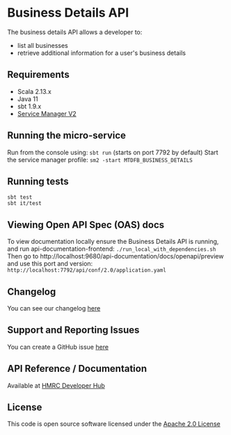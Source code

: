 Business Details API
========================
The business details API allows a developer to:

- list all businesses
- retrieve additional information for a user's business details

## Requirements

- Scala 2.13.x
- Java 11
- sbt 1.9.x
- [Service Manager V2](https://github.com/hmrc/sm2)

## Running the micro-service

Run from the console using: `sbt run` (starts on port 7792 by default)
Start the service manager profile: `sm2 -start MTDFB_BUSINESS_DETAILS`

## Running tests

```
sbt test
sbt it/test
```

## Viewing Open API Spec (OAS) docs

To view documentation locally ensure the Business Details API is running, and run api-documentation-frontend:
`./run_local_with_dependencies.sh`
Then go to http://localhost:9680/api-documentation/docs/openapi/preview and use this port and version:
`http://localhost:7792/api/conf/2.0/application.yaml`

## Changelog

You can see our changelog [here](https://github.com/hmrc/income-tax-mtd-changelog)

## Support and Reporting Issues

You can create a GitHub issue [here](https://github.com/hmrc/income-tax-mtd-changelog/issues)

## API Reference / Documentation

Available
at [HMRC Developer Hub](https://developer.service.hmrc.gov.uk/api-documentation/docs/api/service/business-details-api)

## License

This code is open source software licensed under
the [Apache 2.0 License]("http://www.apache.org/licenses/LICENSE-2.0.html")